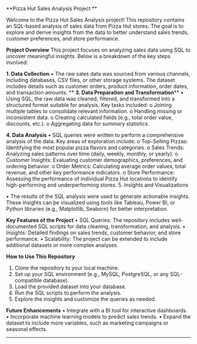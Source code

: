 **Pizza Hut Sales Analysis Project **

Welcome to the Pizza Hut Sales Analysis project! This repository contains an SQL-based analysis of sales data from Pizza Hut stores. The goal is to explore and derive insights from the data to better understand sales trends, customer preferences, and store performance.

**Project Overview**
This project focuses on analyzing sales data using SQL to uncover meaningful insights. Below is a breakdown of the key steps involved:

**1. Data Collection**
•	The raw sales data was sourced from various channels, including databases, CSV files, or other storage systems. The dataset includes details such as customer orders, product information, order dates, and transaction amounts.
**
**3. Data Preparation and Transformation****
•	Using SQL, the raw data was cleaned, filtered, and transformed into a structured format suitable for analysis. Key tasks included:
o	Joining multiple tables to consolidate relevant information.
o	Handling missing or inconsistent data.
o	Creating calculated fields (e.g., total order value, discounts, etc.).
o	Aggregating data for summary statistics.

**4. Data Analysis**
•	SQL queries were written to perform a comprehensive analysis of the data. Key areas of exploration include:
o	Top-Selling Pizzas: Identifying the most popular pizza flavors and categories.
o	Sales Trends: Analyzing sales patterns over time (daily, weekly, monthly, or yearly).
o	Customer Insights: Evaluating customer demographics, preferences, and ordering behavior.
o	Order Metrics: Calculating average order values, total revenue, and other key performance indicators.
o	Store Performance: Assessing the performance of individual Pizza Hut locations to identify high-performing and underperforming stores.
5. Insights and Visualizations
   
•	The results of the SQL analysis were used to generate actionable insights. These insights can be visualized using tools like Tableau, Power BI, or Python libraries (e.g., Matplotlib, Seaborn) for better interpretation.

**Key Features of the Project**
•	SQL Queries: The repository includes well-documented SQL scripts for data cleaning, transformation, and analysis.
•	Insights: Detailed findings on sales trends, customer behavior, and store performance.
•	Scalability: The project can be extended to include additional datasets or more complex analyses.

**How to Use This Repository**
1.	Clone the repository to your local machine.
2.	Set up your SQL environment (e.g., MySQL, PostgreSQL, or any SQL-compatible database).
3.	Load the provided dataset into your database.
4.	Run the SQL scripts to perform the analysis.
5.	Explore the insights and customize the queries as needed.

**Future Enhancements**
•	Integrate with a BI tool for interactive dashboards.
•	Incorporate machine learning models to predict sales trends.
•	Expand the dataset to include more variables, such as marketing campaigns or seasonal effects.
________________________________________


